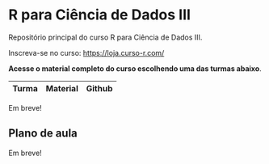 
# R para Ciência de Dados III

<!-- README.md is generated from README.Rmd. Please edit that file -->

Repositório principal do curso R para Ciência de Dados III.

Inscreva-se no curso: <https://loja.curso-r.com/>

**Acesse o material completo do curso escolhendo uma das turmas
abaixo**.

| Turma | Material | Github |
|:------|:---------|:-------|

Em breve!

## Plano de aula

Em breve!

